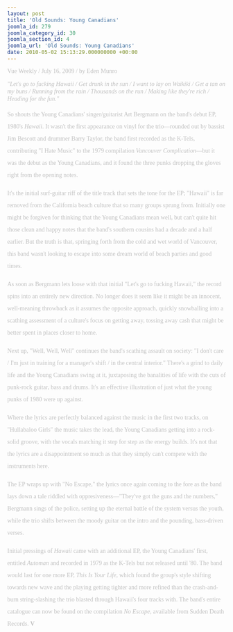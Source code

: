 ```yaml
---
layout: post
title: 'Old Sounds: Young Canadians'
joomla_id: 279
joomla_category_id: 30
joomla_section_id: 4
joomla_url: 'Old Sounds: Young Canadians'
date: 2010-05-02 15:13:29.000000000 +00:00
---
```

<span style="font-size: 12px; line-height: 14px; font-family: arial; color: #000000" class="Apple-style-span"><p style="margin-top: 0.25em; margin-right: 0px; margin-bottom: 1em; margin-left: 0px; line-height: 200%; padding: 0px"><span style="line-height: 14px; color: #c0c0c0" class="Apple-style-span"><span style="font-family: 'book antiqua', palatino" class="Apple-style-span">Vue Weekly / July 16, 2009 / by Eden Munro</span></span></p><p style="margin-top: 0.25em; margin-right: 0px; margin-bottom: 1em; margin-left: 0px; line-height: 200%; padding: 0px"><i style="line-height: 1.22em"><span style="color: #c0c0c0" class="Apple-style-span"><span style="font-family: 'book antiqua', palatino" class="Apple-style-span">&quot;Let's go to fucking Hawaii / Get drunk in the sun / I want to lay on Waikiki / Get a tan on my buns / Running from the rain / Thousands on the run / Making like they're rich / Heading for the fun.&quot;</span></span></i></p><p style="margin-top: 0.25em; margin-right: 0px; margin-bottom: 1em; margin-left: 0px; line-height: 200%; padding: 0px"><span style="color: #c0c0c0" class="Apple-style-span"><span style="font-family: 'book antiqua', palatino" class="Apple-style-span">So shouts the Young Canadians' singer/guitarist Art Bergmann on the band's debut EP, 1980's&nbsp;</span></span><i style="line-height: 1.22em"><span style="color: #c0c0c0" class="Apple-style-span"><span style="font-family: 'book antiqua', palatino" class="Apple-style-span">Hawaii</span></span></i><span style="color: #c0c0c0" class="Apple-style-span"><span style="font-family: 'book antiqua', palatino" class="Apple-style-span">. It wasn't the first appearance on vinyl for the trio&mdash;rounded out by bassist Jim Bescott and drummer Barry Taylor, the band first recorded as the K-Tels, contributing &quot;I Hate Music&quot; to the 1979 compilation&nbsp;</span></span><i style="line-height: 1.22em"><span style="color: #c0c0c0" class="Apple-style-span"><span style="font-family: 'book antiqua', palatino" class="Apple-style-span">Vancouver Complication</span></span></i><span style="color: #c0c0c0" class="Apple-style-span"><span style="font-family: 'book antiqua', palatino" class="Apple-style-span">&mdash;but it was the debut as the Young Canadians, and it found the three punks dropping the gloves right from the opening notes.</span></span></p><p style="margin-top: 0.25em; margin-right: 0px; margin-bottom: 1em; margin-left: 0px; line-height: 200%; padding: 0px"><span style="color: #c0c0c0" class="Apple-style-span"><span style="font-family: 'book antiqua', palatino" class="Apple-style-span">It's the initial surf-guitar riff of the title track that sets the tone for the EP; &quot;Hawaii&quot; is far removed from the California beach culture that so many groups sprung from. Initially one might be forgiven for thinking that the Young Canadians mean well, but can't quite hit those clean and happy notes that the band's southern cousins had a decade and a half earlier. But the truth is that, springing forth from the cold and wet world of Vancouver, this band wasn't looking to escape into some dream world of beach parties and good times.</span></span></p><p style="margin-top: 0.25em; margin-right: 0px; margin-bottom: 1em; margin-left: 0px; line-height: 200%; padding: 0px"><span style="color: #c0c0c0" class="Apple-style-span"><span style="font-family: 'book antiqua', palatino" class="Apple-style-span">As soon as Bergmann lets loose with that initial &quot;Let's go to fucking Hawaii,&quot; the record spins into an entirely new direction. No longer does it seem like it might be an innocent, well-meaning throwback as it assumes the opposite approach, quickly snowballing into a scathing assessment of a culture's focus on getting away, tossing away cash that might be better spent in places closer to home.</span></span></p><p style="margin-top: 0.25em; margin-right: 0px; margin-bottom: 1em; margin-left: 0px; line-height: 200%; padding: 0px"><span style="color: #c0c0c0" class="Apple-style-span"><span style="font-family: 'book antiqua', palatino" class="Apple-style-span">Next up, &quot;Well, Well, Well&quot; continues the band's scathing assault on society: &quot;I don't care / I'm just in training for a manager's shift / in the central interior.&quot; There's a grind to daily life and the Young Canadians swing at it, juxtaposing the banalities of life with the cuts of punk-rock guitar, bass and drums. It's an effective illustration of just what the young punks of 1980 were up against.</span></span></p><p style="margin-top: 0.25em; margin-right: 0px; margin-bottom: 1em; margin-left: 0px; line-height: 200%; padding: 0px"><span style="color: #c0c0c0" class="Apple-style-span"><span style="font-family: 'book antiqua', palatino" class="Apple-style-span">Where the lyrics are perfectly balanced against the music in the first two tracks, on &quot;Hullabaloo Girls&quot; the music takes the lead, the Young Canadians getting into a rock-solid groove, with the vocals matching it step for step as the energy builds. It's not that the lyrics are a disappointment so much as that they simply can't compete with the instruments here.</span></span></p><p style="margin-top: 0.25em; margin-right: 0px; margin-bottom: 1em; margin-left: 0px; line-height: 200%; padding: 0px"><span style="color: #c0c0c0" class="Apple-style-span"><span style="font-family: 'book antiqua', palatino" class="Apple-style-span">The EP wraps up with &quot;No Escape,&quot; the lyrics once again coming to the fore as the band lays down a tale riddled with oppresiveness&mdash;&quot;They've got the guns and the numbers,&quot; Bergmann sings of the police, setting up the eternal battle of the system versus the youth, while the trio shifts between the moody guitar on the intro and the pounding, bass-driven verses.</span></span></p><p style="margin-top: 0.25em; margin-right: 0px; margin-bottom: 1em; margin-left: 0px; line-height: 200%; padding: 0px"><span style="color: #c0c0c0" class="Apple-style-span"><span style="font-family: 'book antiqua', palatino" class="Apple-style-span">Initial pressings of&nbsp;</span></span><i style="line-height: 1.22em"><span style="color: #c0c0c0" class="Apple-style-span"><span style="font-family: 'book antiqua', palatino" class="Apple-style-span">Hawaii</span></span></i><span style="color: #c0c0c0" class="Apple-style-span"><span style="font-family: 'book antiqua', palatino" class="Apple-style-span">&nbsp;came with an additional EP, the Young Canadians' first, entitled&nbsp;</span></span><i style="line-height: 1.22em"><span style="color: #c0c0c0" class="Apple-style-span"><span style="font-family: 'book antiqua', palatino" class="Apple-style-span">Automan</span></span></i><span style="color: #c0c0c0" class="Apple-style-span"><span style="font-family: 'book antiqua', palatino" class="Apple-style-span">&nbsp;and recorded in 1979 as the K-Tels but not released until '80. The band would last for one more EP,&nbsp;</span></span><i style="line-height: 1.22em"><span style="color: #c0c0c0" class="Apple-style-span"><span style="font-family: 'book antiqua', palatino" class="Apple-style-span">This Is Your Life</span></span></i><span style="color: #c0c0c0" class="Apple-style-span"><span style="font-family: 'book antiqua', palatino" class="Apple-style-span">, which found the group's style shifting towards new wave and the playing getting tighter and more refined than the crash-and-burn string-slashing the trio blasted through Hawaii's four tracks with. The band's entire catalogue can now be found on the compilation&nbsp;</span></span><i style="line-height: 1.22em"><span style="color: #c0c0c0" class="Apple-style-span"><span style="font-family: 'book antiqua', palatino" class="Apple-style-span">No Escape</span></span></i><span style="color: #c0c0c0" class="Apple-style-span"><span style="font-family: 'book antiqua', palatino" class="Apple-style-span">, available from Sudden Death Records.&nbsp;</span></span><b style="line-height: 1.22em"><span style="color: #c0c0c0" class="Apple-style-span"><span style="font-family: 'book antiqua', palatino" class="Apple-style-span">V</span></span></b></p></span>
